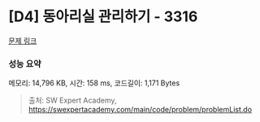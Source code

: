 # [D4] 동아리실 관리하기 - 3316 

[문제 링크](https://swexpertacademy.com/main/code/problem/problemDetail.do?contestProbId=AWBnFuhqxE8DFAWr) 

### 성능 요약

메모리: 14,796 KB, 시간: 158 ms, 코드길이: 1,171 Bytes



> 출처: SW Expert Academy, https://swexpertacademy.com/main/code/problem/problemList.do